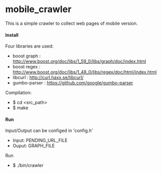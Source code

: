 # mobile_crawler

This is a simple crawler to collect web pages of mobile version.

#### Install

Four libraries are used:

* boost graph : http://www.boost.org/doc/libs/1_59_0/libs/graph/doc/index.html
* boost regex : http://www.boost.org/doc/libs/1_48_0/libs/regex/doc/html/index.html
* libcurl     : http://curl.haxx.se/libcurl/
* gumbo-parser : https://github.com/google/gumbo-parser

Compilation:

* $ cd \<src_path\>
* $ make


#### Run

Input/Output can be configed in 'config.h'
* Input: PENDING_URL_FILE 
* Ouput: GRAPH_FILE

Run
* $ ./bin/crawler
